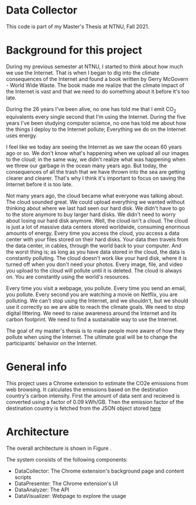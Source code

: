 # Data Collector

This code is part of my Master's Thesis at NTNU, Fall 2021.

# Background for this project
During my previous semester at NTNU, I started to think about how much we use the Internet. That is when I began to dig into the climate consequences of the Internet and found a book written by Gerry McGovern - World Wide Waste. The book made me realize that the climate impact of the Internet is vast and that we need to do something about it before it's too late.

During the 26 years I've been alive, no one has told me that I emit CO$_2$ equivalents every single second that I'm using the Internet. During the five years I've been studying computer science, no one has told me about how the things I deploy to the Internet pollute; Everything we do on the Internet uses energy.

I feel like we today are seeing the Internet as we saw the ocean 60 years ago or so. We don't know what's happening when we upload all our images to the cloud; in the same way, we didn't realize what was happening when we threw our garbage in the ocean many years ago. But today, the consequences of all the trash that we have thrown into the sea are getting clearer and clearer. That's why I think it's important to focus on saving the Internet before it is too late.

Not many years ago, the cloud became what everyone was talking about. The cloud sounded great. We could upload everything we wanted without thinking about where we last had seen our hard disk. We didn't have to go to the store anymore to buy larger hard disks. We didn't need to worry about losing our hard disk anymore. Well, the cloud isn't a cloud. The cloud is just a lot of massive data centers stored worldwide, consuming enormous amounts of energy. Every time you access the cloud, you access a data center with your files stored on their hard disks. Your data then travels from the data center, in cables, through the world back to your computer. And the worst thing is; as long as you have data stored in the cloud, the data is constantly polluting. The cloud doesn't work like your hard disk, where it is turned off when you don't need your photos. Every image, file, and video you upload to the cloud will pollute until it is deleted. The cloud is always on. You are constantly using the world's resources.

Every time you visit a webpage, you pollute. Every time you send an email, you pollute. Every second you are watching a movie on Netflix, you are polluting. We can't stop using the Internet, and we shouldn't, but we should use it correctly so we are able to reach the climate goals. We need to stop digital littering. We need to raise awareness around the Internet and its carbon footprint. We need to find a sustainable way to use the Internet.

The goal of my master's thesis is to make people more aware of how they pollute when using the Internet. The ultimate goal will be to change the participants' behavior on the Internet.

# General info
This project uses a Chrome extension to estimate the CO2e emissions from web browsing. It calculates the emissions based on the destination country's carbon intensity. First the amount of data sent and recieved is converted using a factor of 0.09 kWh/GB. Then the emission factor of the destination country is fetched from the JSON object stored [here]() 

# Architecture
The overall architecture is shown in Figure []().

The system consists of the following components:
* DataCollector: The Chrome extension's background page and content scripts
* DataPresenter: The Chrome extension's UI
* DataAnalyzer: The API
* DataVisualizer: Webpage to explore the usage

